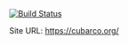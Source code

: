 [![Build Status](https://travis-ci.org/cubarco/cubarco.github.io.svg)](https://travis-ci.org/cubarco/cubarco.github.io)

Site URL: https://cubarco.org/
